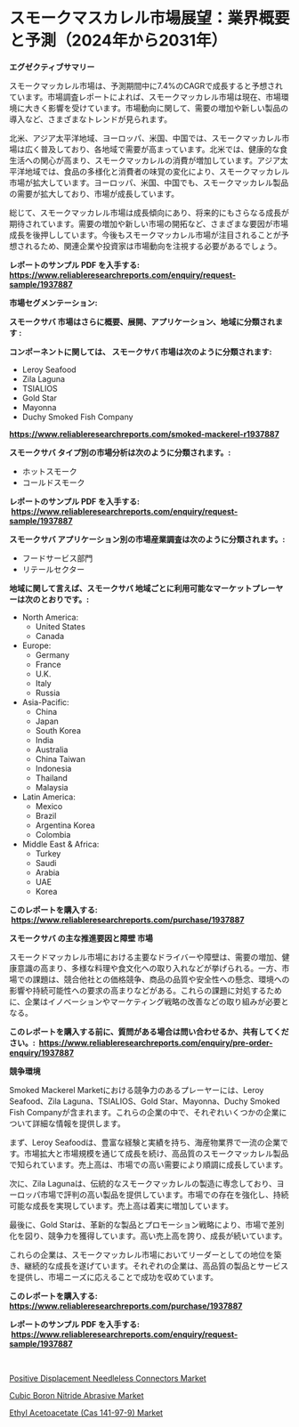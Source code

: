 <p><h1>スモークマスカレル市場展望：業界概要と予測（2024年から2031年）</h1></p><p><strong>エグゼクティブサマリー</strong></p>
<p><p>スモークマッカレル市場は、予測期間中に7.4%のCAGRで成長すると予想されています。市場調査レポートによれば、スモークマッカレル市場は現在、市場環境に大きく影響を受けています。市場動向に関して、需要の増加や新しい製品の導入など、さまざまなトレンドが見られます。 </p><p>北米、アジア太平洋地域、ヨーロッパ、米国、中国では、スモークマッカレル市場は広く普及しており、各地域で需要が高まっています。北米では、健康的な食生活への関心が高まり、スモークマッカレルの消費が増加しています。アジア太平洋地域では、食品の多様化と消費者の味覚の変化により、スモークマッカレル市場が拡大しています。ヨーロッパ、米国、中国でも、スモークマッカレル製品の需要が拡大しており、市場が成長しています。</p><p>総じて、スモークマッカレル市場は成長傾向にあり、将来的にもさらなる成長が期待されています。需要の増加や新しい市場の開拓など、さまざまな要因が市場成長を後押ししています。今後もスモークマッカレル市場が注目されることが予想されるため、関連企業や投資家は市場動向を注視する必要があるでしょう。</p></p>
<p><strong>レポートのサンプル PDF を入手する: <a href="https://www.reliableresearchreports.com/enquiry/request-sample/1937887">https://www.reliableresearchreports.com/enquiry/request-sample/1937887</a></strong></p>
<p><strong>市場セグメンテーション:</strong></p>
<p><strong> スモークサバ 市場はさらに概要、展開、アプリケーション、地域に分類されます :</strong></p>
<p><strong>コンポーネントに関しては、 スモークサバ 市場は次のように分類されます: &nbsp;</strong></p>
<p><ul><li>Leroy Seafood</li><li>Zila Laguna</li><li>TSIALIOS</li><li>Gold Star</li><li>Mayonna</li><li>Duchy Smoked Fish Company</li></ul></p>
<p><strong><a href="https://www.reliableresearchreports.com/smoked-mackerel-r1937887">https://www.reliableresearchreports.com/smoked-mackerel-r1937887</a></strong></p>
<p><strong> スモークサバ タイプ別の市場分析は次のように分類されます。:</strong></p>
<p><ul><li>ホットスモーク</li><li>コールドスモーク</li></ul></p>
<p><strong>レポートのサンプル PDF を入手する: &nbsp;<a href="https://www.reliableresearchreports.com/enquiry/request-sample/1937887">https://www.reliableresearchreports.com/enquiry/request-sample/1937887</a></strong></p>
<p><strong> スモークサバ アプリケーション別の市場産業調査は次のように分類されます。:</strong></p>
<p><ul><li>フードサービス部門</li><li>リテールセクター</li></ul></p>
<p><strong>地域に関して言えば、スモークサバ 地域ごとに利用可能なマーケットプレーヤーは次のとおりです。:</strong></p>
<p><ul>
    <li>
        North America:
        <ul>
            <li>United States</li>
            <li>Canada</li>
        </ul>
    </li>
    <li>
        Europe:
        <ul>
            <li>Germany</li>
            <li>France</li>
            <li>U.K.</li>
            <li>Italy</li>
            <li>Russia</li>
        </ul>
    </li>
    <li>
        Asia-Pacific:
        <ul>
            <li>China</li>
            <li>Japan</li>
            <li>South Korea</li>
            <li>India</li>
            <li>Australia</li>
            <li>China Taiwan</li>
            <li>Indonesia</li>
            <li>Thailand</li>
            <li>Malaysia</li>
        </ul>
    </li>
    <li>
        Latin America:
        <ul>
            <li>Mexico</li>
            <li>Brazil</li>
            <li>Argentina Korea</li>
            <li>Colombia</li>
        </ul>
    </li>
    <li>
        Middle East & Africa:
        <ul>
            <li>Turkey</li>
            <li>Saudi</li>
            <li>Arabia</li>
            <li>UAE</li>
            <li>Korea</li>
        </ul>
    </li>
    </ul></p>
<p><strong>このレポートを購入する: &nbsp;<a href="https://www.reliableresearchreports.com/purchase/1937887">https://www.reliableresearchreports.com/purchase/1937887</a></strong></p>
<p><strong>スモークサバ の主な推進要因と障壁 市場</strong></p>
<p><p>スモークドマッカレル市場における主要なドライバーや障壁は、需要の増加、健康意識の高まり、多様な料理や食文化への取り入れなどが挙げられる。一方、市場での課題は、競合他社との価格競争、商品の品質や安全性への懸念、環境への影響や持続可能性への要求の高まりなどがある。これらの課題に対処するために、企業はイノベーションやマーケティング戦略の改善などの取り組みが必要となる。</p></p>
<p><strong>このレポートを購入する前に、質問がある場合は問い合わせるか、共有してください。:&nbsp; <a href="https://www.reliableresearchreports.com/enquiry/pre-order-enquiry/1937887">https://www.reliableresearchreports.com/enquiry/pre-order-enquiry/1937887</a></strong></p>
<p><strong>競争環境</strong></p>
<p><p>Smoked Mackerel Marketにおける競争力のあるプレーヤーには、Leroy Seafood、Zila Laguna、TSIALIOS、Gold Star、Mayonna、Duchy Smoked Fish Companyが含まれます。これらの企業の中で、それぞれいくつかの企業について詳細な情報を提供します。</p><p>まず、Leroy Seafoodは、豊富な経験と実績を持ち、海産物業界で一流の企業です。市場拡大と市場規模を通じて成長を続け、高品質のスモークマッカレル製品で知られています。売上高は、市場での高い需要により順調に成長しています。</p><p>次に、Zila Lagunaは、伝統的なスモークマッカレルの製造に専念しており、ヨーロッパ市場で評判の高い製品を提供しています。市場での存在を強化し、持続可能な成長を実現しています。売上高は着実に増加しています。</p><p>最後に、Gold Starは、革新的な製品とプロモーション戦略により、市場で差別化を図り、競争力を獲得しています。高い売上高を誇り、成長が続いています。</p><p>これらの企業は、スモークマッカレル市場においてリーダーとしての地位を築き、継続的な成長を遂げています。それぞれの企業は、高品質の製品とサービスを提供し、市場ニーズに応えることで成功を収めています。</p></p>
<p><strong>このレポートを購入する: &nbsp; <a href="https://www.reliableresearchreports.com/purchase/1937887">https://www.reliableresearchreports.com/purchase/1937887</a></strong></p>
<p><strong>レポートのサンプル PDF を入手する: &nbsp;<a href="https://www.reliableresearchreports.com/enquiry/request-sample/1937887">https://www.reliableresearchreports.com/enquiry/request-sample/1937887</a></strong><strong></strong></p>
<p>&nbsp;</p>
<p><p><a href="https://github.com/santosh758595/Market-Research-Report-List-4/blob/main/positive-displacement-needleless-connectors-market.md">Positive Displacement Needleless Connectors Market</a></p><p><a href="https://www.linkedin.com/pulse/cubic-boron-nitride-abrasive-market-size-trends-growth-outlook-a94rf?trackingId=ghB9AKXPVHPBiLSgakvYvw%3D%3D">Cubic Boron Nitride Abrasive Market</a></p><p><a href="https://www.linkedin.com/pulse/global-ethyl-acetoacetate-cas-141-97-9-market-size-trends-insights-unhnf?trackingId=O3qcYE0a%2FituXbskfJrhwg%3D%3D">Ethyl Acetoacetate (Cas 141-97-9) Market</a></p></p>